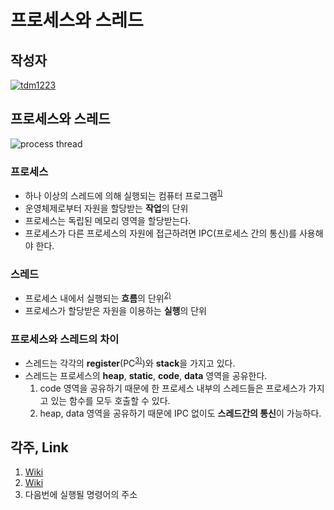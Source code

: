 # **프로세스와 스레드**

## 작성자
[![tdm1223](https://avatars1.githubusercontent.com/u/21440957?s=100&v=4)](https://github.com/tdm1223)

## 프로세스와 스레드
![process thread](https://user-images.githubusercontent.com/21440957/63943223-27a6ba80-caaa-11e9-8d70-04a1e38c4c5f.png)
### 프로세스
- 하나 이상의 스레드에 의해 실행되는 컴퓨터 프로그램<sup>[1)](#ref1)</sup>
- 운영체제로부터 자원을 할당받는 **작업**의 단위
- 프로세스는 독립된 메모리 영역을 할당받는다.
- 프로세스가 다른 프로세스의 자원에 접근하려면 IPC(프로세스 간의 통신)를 사용해야 한다.

### 스레드
- 프로세스 내에서 실행되는 **흐름**의 단위<sup>[2)](#ref1)</sup>
- 프로세스가 할당받은 자원을 이용하는 **실행**의 단위 

### 프로세스와 스레드의 차이
- 스레드는 각각의 **register**(PC<sup>[3)](#ref1)</sup>)와 **stack**을 가지고 있다.
- 스레드는 프로세스의 **heap**, **static**, **code**, **data** 영역을 공유한다. 
    1) code 영역을 공유하기 때문에 한 프로세스 내부의 스레드들은 프로세스가 가지고 있는 함수를 모두 호출할 수 있다. 
    2) heap, data 영역을 공유하기 때문에 IPC 없이도 **스레드간의 통신**이 가능하다.

## 각주, Link
<a id="ref1">

1) [Wiki](https://en.wikipedia.org/wiki/Process_(computing))
2) [Wiki](https://en.wikipedia.org/wiki/Thread_(computing))
3) 다음번에 실행될 명령어의 주소
</a> 
